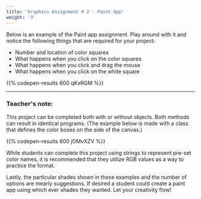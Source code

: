 ```yaml
---
title: 'Graphics Assignment # 2 - Paint App'
weight: '3'
---
```

Below is an example of the Paint app assignment. Play around with it and notice the following things that are required for your project:

* Number and location of color squares
* What happens when you click on the color squares
* What happens when you click and drag the mouse
* What happens when you click on the white square



{{% codepen-results 600 qKxRGM %}}

---

### Teacher's note:

This project can be completed both with or without objects. Both methods can result in identical programs. (The example below is made with a class that defines the color boxes on the side of the canvas.)

{{% codepen-results 600 jOMvXZV %}}

While students can complete this project using strings to represent pre-set color names, it is recommended that they utilize RGB values as a way to practice the format. 

Lastly, the particular shades shown in these examples and the number of options are mearly suggestions. If desired a student could create a paint app using which ever shades they wanted. Let your creativity flow!